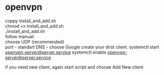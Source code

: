 # openvpn

 coppy install_and_add.sh\
 chmod +x install_and_add.sh\
 ./install_and_add.sh\
 follow manual:\
    choose UDP (recommended)\
    port - standart
    DNS - choose Google
    create your dirst client.
 systemctl start openvpn-server@server.service
 systemctl enable openvpn-server@server.service


if you need new client, again start script and choose Add New client
